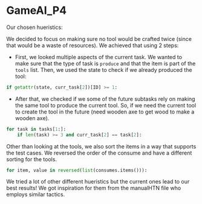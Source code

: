 # GameAI_P4

Our chosen hueristics:

We decided to focus on making sure no tool would be crafted twice (since that would be a waste of resources). We achieved that using 2 steps:

- First, we looked multiple aspects of the current task. We wanted to make sure that the type of task is `produce` and that the item is part of the `tools` list. Then, we used the state to check if we already produced the tool:

```python
if getattr(state, curr_task[2])[ID] >= 1:
```

- After that, we checked if we some of the future subtasks rely on making the same tool to produce the current tool. So, if we need the current tool to create the tool in the future (need wooden axe to get wood to make a wooden axe).

```python
for task in tasks[1:]:
    if len(task) >= 3 and curr_task[2] == task[2]:
```

Other than looking at the tools, we also sort the items in a way that supports the test cases. We reversed the order of the consume and have a different sorting for the tools.

```python
for item, value in reversed(list(consumes.items())):
```

We tried a lot of other different hueristics but the current ones lead to our best results!
We got inspiration for them from the manualHTN file who employs similar tactics.
